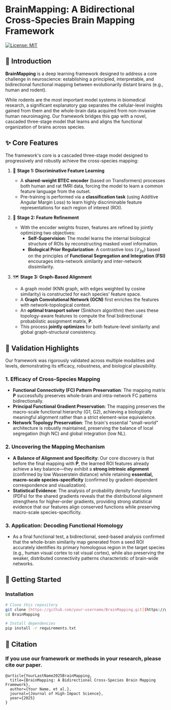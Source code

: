 # BrainMapping: A Bidirectional Cross-Species Brain Mapping Framework

[![License: MIT](https://img.shields.io/badge/License-MIT-yellow.svg)](https://opensource.org/licenses/MIT)

## 📖 Introduction

**BrainMapping** is a deep learning framework designed to address a core challenge in neuroscience: establishing a principled, interpretable, and bidirectional functional mapping between evolutionarily distant brains (e.g., human and rodent).

While rodents are the most important model systems in biomedical research, a significant explanatory gap separates the cellular-level insights gained from them and the whole-brain data acquired from non-invasive human neuroimaging. Our framework bridges this gap with a novel, cascaded three-stage model that learns and aligns the functional organization of brains across species.

## ✨ Core Features

The framework's core is a cascaded three-stage model designed to progressively and robustly achieve the cross-species mapping:

1.  🧠 **Stage 1: Discriminative Feature Learning**
    * A **shared-weight BTEC encoder** (based on Transformers) processes both human and rat fMRI data, forcing the model to learn a common feature language from the outset.
    * Pre-training is performed via a **classification task** (using Additive Angular Margin Loss) to learn highly discriminable feature representations for each region of interest (ROI).

2.  🔧 **Stage 2: Feature Refinement**
    * With the encoder weights frozen, features are refined by jointly optimizing two objectives:
        * **Self-Supervision**: The model learns the internal biological structure of ROIs by reconstructing masked voxel information.
        * **Biological Prior Regularization**: A contrastive loss ($\mathcal{L}_{fsi}$) based on the principles of **Functional Segregation and Integration (FSI)** encourages intra-network similarity and inter-network dissimilarity.

3.  🗺️ **Stage 3: Graph-Based Alignment**
    * A graph model (KNN graph, with edges weighted by cosine similarity) is constructed for each species' feature space.
    * A **Graph Convolutional Network (GCN)** first enriches the features with network-topological context.
    * An **optimal transport solver** (Sinkhorn algorithm) then uses these topology-aware features to compute the final bidirectional probabilistic assignment matrix, $\mathbf{P}$.
    * This process **jointly optimizes** for both feature-level similarity and global graph-structural consistency.

## 🔬 Validation Highlights

Our framework was rigorously validated across multiple modalities and levels, demonstrating its efficacy, robustness, and biological plausibility.

### 1. Efficacy of Cross-Species Mapping
* **Functional Connectivity (FC) Pattern Preservation**: The mapping matrix $\mathbf{P}$ successfully preserves whole-brain and intra-network FC patterns bidirectionally.
* **Principal Functional Gradient Preservation**: The mapping preserves the macro-scale functional hierarchy (G1, G2), achieving a biologically meaningful alignment rather than a strict element-wise equivalence.
* **Network Topology Preservation**: The brain's essential "small-world" architecture is robustly maintained, preserving the balance of local segregation (high NC) and global integration (low NL).

### 2. Uncovering the Mapping Mechanism
* **A Balance of Alignment and Specificity**: Our core discovery is that before the final mapping with $\mathbf{P}$, the learned ROI features already achieve a key balance—they exhibit a **strong intrinsic alignment** (confirmed by low Wasserstein distance) while retaining **essential, macro-scale species-specificity** (confirmed by gradient-dependent correspondence and visualization).
* **Statistical Evidence**: The analysis of probability density functions (PDFs) for the shared gradients reveals that the distributional alignment strengthens for higher-order gradients, providing strong statistical evidence that our features align conserved functions while preserving macro-scale species-specificity.

### 3. Application: Decoding Functional Homology
* As a final functional test, a bidirectional, seed-based analysis confirmed that the whole-brain similarity map generated from a seed ROI accurately identifies its primary homologous region in the target species (e.g., human visual cortex to rat visual cortex), while also preserving the weaker, distributed connectivity patterns characteristic of brain-wide networks.



## 🚀 Getting Started

### Installation
```bash
# Clone this repository
git clone [https://github.com/your-username/BrainMapping.git](https://github.com/your-username/BrainMapping.git)
cd BrainMapping

# Install dependencies
pip install -r requirements.txt
```
## 📜 Citation
### If you use our framework or methods in your research, please cite our paper.
```
@article{YourLastName2025BrainMapping,
  title={BrainMapping: A Bidirectional Cross-Species Brain Mapping Framework},
  author={Your Name, et al.},
  journal={Journal of High-Impact Science},
  year={2025}
}
```

